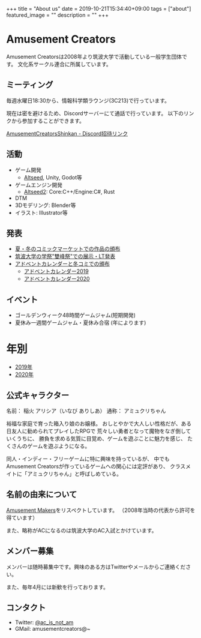 +++
title =  "About us"
date = 2019-10-21T15:34:40+09:00
tags = ["about"]
featured_image = ""
description = ""
+++

# Amusement Creators
Amusement Creatorsは2008年より筑波大学で活動している一般学生団体です。
文化系サークル連合に所属しています。

## ミーティング
毎週水曜日18:30から、情報科学類ラウンジ(3C213)で行っています。

現在は密を避けるため、Discordサーバーにて通話で行っています。
以下のリンクから参加することができます。

[AmusementCreatorsShinkan - Discord招待リンク](https://discord.com/invite/ZqeEKMs8FC)

## 活動
- ゲーム開発
   - [Altseed](https://altseed.github.io), Unity, Godot等
- ゲームエンジン開発
   - [Altseed2](https://github.com/altseed/altseed2): Core:C++/Engine:C#, Rust
- DTM
- 3Dモデリング: Blender等
- イラスト: Illustrator等

## 発表
- [夏・冬のコミックマーケットでの作品の頒布](/tags/コミケ)
- [筑波大学の学祭"雙峰祭"での展示・LT発表](/tags/雙峰祭)
- [アドベントカレンダーと冬コミでの頒布](/tags/アドベントカレンダー)
  - [アドベントカレンダー2019](/tags/アドベントカレンダー2019)
  - [アドベントカレンダー2020](/tags/アドベントカレンダー2020)

## イベント
- ゴールデンウィーク48時間ゲームジャム(短期開発) <!-- [ゴールデンウィーク48時間ゲームジャム(短期開発)](/tags/ゲームジャム) -->
- 夏休み一週間ゲームジャム・夏休み合宿 (年によります)

# 年別
- [2019年](/tags/2019年)
- [2020年](/tags/2020年)

## 公式キャラクター
名前： 稲火 アリシア（いなび ありしあ） 通称： アミュクリちゃん

裕福な家庭で育った箱入り娘のお嬢様。 おしとやかで大人しい性格だが、ある日友人に勧められてプレイしたRPGで 荒々しい勇者となって魔物をなぎ倒していくうちに、 勝負を求める気質に目覚め、ゲームを遊ぶことに魅力を感じ、 たくさんのゲームを遊ぶようになる。

同人・インディー・フリーゲームに特に興味を持っているが、 中でもAmusement Creatorsが作っているゲームへの関心には定評があり、 クラスメイトに「アミュクリちゃん」と呼ばしめている。

## 名前の由来について
[Amusement Makers](http://www.amusement-makers.org/)をリスペクトしています。 （2008年当時の代表から許可を得ています）

また、略称がACになるのは筑波大学のAC入試とかけています。

## メンバー募集
メンバーは随時募集中です。興味のある方はTwitterやメールからご連絡ください。

また、毎年4月には新歓を行っております。

## コンタクト
- Twitter: [@ac_is_not_am](https://twitter.com/ac_is_not_am)
- GMail: amusementcreators@~
